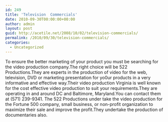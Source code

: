 ```yaml
---
id: 249
title: 'Television  Commercials'
date: 2010-09-30T00:00:00+00:00
author: admin
layout: post
guid: http://acetile.net/2008/10/02/television-commercials/
permalink: /2010/09/30/television-commercials/
categories:
  - Uncategorized
---
```

To ensure the better marketing of your product you must be searching for the video production company.The right choice will be 522 Productions.They are experts in the production of video for the web, television, DVD or marketing presentation for yo0ur products in a very informative and effective way.Their video production Virginia is well known for the cost effective video production to suit your requirements.They are operating in and around DC and Baltimore, Maryland.You can contact them at (571) 239-9341. The 522 Productions under take the video production for the Fortune 500 company, small business, or non-profit organization to maximize their sale and improve the profit.They undertake the production of documentaries also.